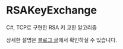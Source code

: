 # RSAKeyExchange

C#, TCP로 구현한 RSA 키 교환 알고리즘

상세한 설명은 [블로그 글](https://velog.io/@pretocki3/RSA-%ED%82%A4-%EA%B5%90%ED%99%98%EC%9C%BC%EB%A1%9C-%EC%95%88%EC%A0%84%ED%95%9C-%ED%86%B5%EC%8B%A0-%ED%95%98%EA%B8%B0)에서 확인하실 수 있습니다.
